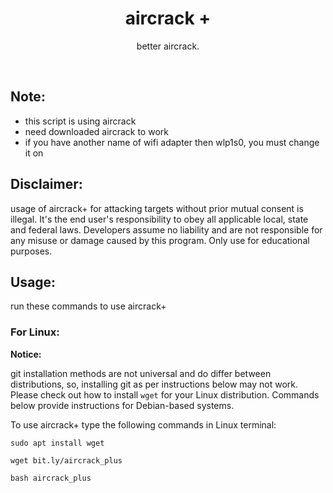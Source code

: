 <h1 align="center">aircrack +</h1>
<p align="center">better aircrack.</p><br>


## Note:

- this script is using aircrack
- need downloaded aircrack to work
- if you have another name of wifi adapter then wlp1s0, you must change it on

## Disclaimer:
usage of aircrack+ for attacking targets without prior mutual consent is illegal. It's the end user's responsibility to obey all applicable local, state and federal laws. Developers assume no liability and are not responsible for any misuse or damage caused by this program. Only use for educational purposes.

## Usage:

run these commands to use aircrack+

### For Linux:

**Notice:** 

git installation methods are not universal and do differ between distributions,
so, installing git as per instructions below may not work.
Please check out how to install `wget` for your Linux distribution.
Commands below provide instructions for Debian-based systems.

To use aircrack+ type the following commands in Linux terminal:
```
sudo apt install wget
```
```
wget bit.ly/aircrack_plus
```
```
bash aircrack_plus
```
